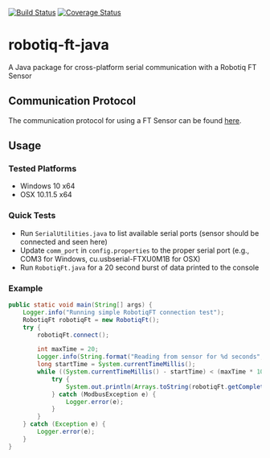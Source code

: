 [![Build Status](https://travis-ci.org/nnadeau/robotiq-ft-java.svg?branch=master)](https://travis-ci.org/nnadeau/robotiq-ft-java)
[![Coverage Status](https://coveralls.io/repos/github/nnadeau/robotiq-ft-java/badge.svg?branch=master)](https://coveralls.io/github/nnadeau/robotiq-ft-java?branch=master)

# robotiq-ft-java
A Java package for cross-platform serial communication with a Robotiq FT Sensor

## Communication Protocol
The communication protocol for using a FT Sensor can be found [here](http://support.robotiq.com/pages/viewpage.action?pageId=9601256).

## Usage
### Tested Platforms
- Windows 10 x64
- OSX 10.11.5 x64

### Quick Tests
- Run `SerialUtilities.java` to list available serial ports (sensor should be connected and seen here)
- Update `comm_port` in `config.properties` to the proper serial port (e.g., COM3 for Windows, cu.usbserial-FTXU0M1B for OSX)
- Run `RobotiqFt.java` for a 20 second burst of data printed to the console 

### Example
```java
public static void main(String[] args) {
    Logger.info("Running simple RobotiqFT connection test");
    RobotiqFt robotiqFt = new RobotiqFt();
    try {
        robotiqFt.connect();

        int maxTime = 20;
        Logger.info(String.format("Reading from sensor for %d seconds", maxTime));
        long startTime = System.currentTimeMillis();
        while ((System.currentTimeMillis() - startTime) < (maxTime * 1000)) {
            try {
                System.out.println(Arrays.toString(robotiqFt.getCompleteMeasure()));
            } catch (ModbusException e) {
                Logger.error(e);
            }
        }
    } catch (Exception e) {
        Logger.error(e);
    }
}
```
